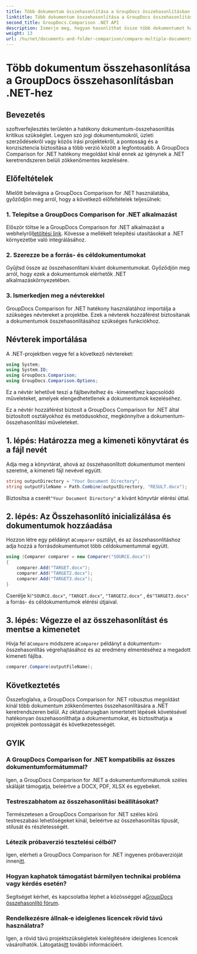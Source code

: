 ```yaml
---
title: Több dokumentum összehasonlítása a GroupDocs összehasonlításban .NET-hez
linktitle: Több dokumentum összehasonlítása a GroupDocs összehasonlításban .NET-hez
second_title: GroupDocs.Comparison .NET API
description: Ismerje meg, hogyan hasonlíthat össze több dokumentumot hatékonyan a GroupDocs Comparison for .NET segítségével. Kövesse lépésenkénti útmutatónkat a zökkenőmentes integráció érdekében.
weight: 13
url: /hu/net/documents-and-folder-comparison/compare-multiple-documents-dotnet/
---
```


# Több dokumentum összehasonlítása a GroupDocs összehasonlításban .NET-hez

## Bevezetés
szoftverfejlesztés területén a hatékony dokumentum-összehasonlítás kritikus szükséglet. Legyen szó jogi dokumentumokról, üzleti szerződésekről vagy közös írási projektekről, a pontosság és a konzisztencia biztosítása a több verzió között a legfontosabb. A GroupDocs Comparison for .NET hatékony megoldást kínál ennek az igénynek a .NET keretrendszeren belüli zökkenőmentes kezelésére.
## Előfeltételek
Mielőtt belevágna a GroupDocs Comparison for .NET használatába, győződjön meg arról, hogy a következő előfeltételek teljesülnek:
### 1. Telepítse a GroupDocs Comparison for .NET alkalmazást
 Először töltse le a GroupDocs Comparison for .NET alkalmazást a webhelyről[letöltési link](https://releases.groupdocs.com/comparison/net/). Kövesse a mellékelt telepítési utasításokat a .NET környezetbe való integrálásához.
### 2. Szerezze be a forrás- és céldokumentumokat
Gyűjtsd össze az összehasonlítani kívánt dokumentumokat. Győződjön meg arról, hogy ezek a dokumentumok elérhetők .NET alkalmazáskörnyezetében.
### 3. Ismerkedjen meg a névterekkel
GroupDocs Comparison for .NET hatékony használatához importálja a szükséges névtereket a projektbe. Ezek a névterek hozzáférést biztosítanak a dokumentumok összehasonlításához szükséges funkciókhoz.

## Névterek importálása
A .NET-projektben vegye fel a következő névtereket:

```csharp
using System;
using System.IO;
using GroupDocs.Comparison;
using GroupDocs.Comparison.Options;
```
Ez a névtér lehetővé teszi a fájlbevitelhez és -kimenethez kapcsolódó műveleteket, amelyek elengedhetetlenek a dokumentumok kezeléséhez.

Ez a névtér hozzáférést biztosít a GroupDocs Comparison for .NET által biztosított osztályokhoz és metódusokhoz, megkönnyítve a dokumentum-összehasonlítási műveleteket.
## 1. lépés: Határozza meg a kimeneti könyvtárat és a fájl nevét
Adja meg a könyvtárat, ahová az összehasonlított dokumentumot menteni szeretné, a kimeneti fájl nevével együtt.
```csharp
string outputDirectory = "Your Document Directory";
string outputFileName = Path.Combine(outputDirectory, "RESULT.docx");
```
 Biztosítsa a cserét`"Your Document Directory"` a kívánt könyvtár elérési úttal.
## 2. lépés: Az Összehasonlító inicializálása és dokumentumok hozzáadása
 Hozzon létre egy példányt a`Comparer` osztályt, és az összehasonlításhoz adja hozzá a forrásdokumentumot több céldokumentummal együtt.
```csharp
using (Comparer comparer = new Comparer("SOURCE.docx"))
{
    comparer.Add("TARGET.docx");
    comparer.Add("TARGET2.docx");
    comparer.Add("TARGET3.docx");
}
```
 Cserélje ki`"SOURCE.docx"`, `"TARGET.docx"`, `"TARGET2.docx"` , és`"TARGET3.docx"` a forrás- és céldokumentumok elérési útjaival.
## 3. lépés: Végezze el az összehasonlítást és mentse a kimenetet
 Hívja fel a`Compare` módszere a`Comparer` példányt a dokumentum-összehasonlítás végrehajtásához és az eredmény elmentéséhez a megadott kimeneti fájlba.
```csharp
comparer.Compare(outputFileName);
```

## Következtetés
Összefoglalva, a GroupDocs Comparison for .NET robusztus megoldást kínál több dokumentum zökkenőmentes összehasonlítására a .NET keretrendszeren belül. Az oktatóanyagban ismertetett lépések követésével hatékonyan összehasonlíthatja a dokumentumokat, és biztosíthatja a projektek pontosságát és következetességét.
## GYIK
### A GroupDocs Comparison for .NET kompatibilis az összes dokumentumformátummal?
Igen, a GroupDocs Comparison for .NET a dokumentumformátumok széles skáláját támogatja, beleértve a DOCX, PDF, XLSX és egyebeket.
### Testreszabhatom az összehasonlítási beállításokat?
Természetesen a GroupDocs Comparison for .NET széles körű testreszabási lehetőségeket kínál, beleértve az összehasonlítás típusát, stílusát és részletességét.
### Létezik próbaverzió tesztelési célból?
 Igen, elérheti a GroupDocs Comparison for .NET ingyenes próbaverzióját innen[itt](https://releases.groupdocs.com/).
### Hogyan kaphatok támogatást bármilyen technikai probléma vagy kérdés esetén?
 Segítséget kérhet, és kapcsolatba léphet a közösséggel a[GroupDocs összehasonlító fórum](https://forum.groupdocs.com/c/comparison/12).
### Rendelkezésre állnak-e ideiglenes licencek rövid távú használatra?
Igen, a rövid távú projektszükségletek kielégítésére ideiglenes licencek vásárolhatók. Látogatás[itt](https://purchase.groupdocs.com/temporary-license/) további információért.